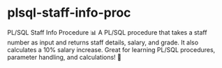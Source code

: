 # plsql-staff-info-proc
PL/SQL Staff Info Procedure 📊  A PL/SQL procedure that takes a staff number as input and returns staff details, salary, and grade. It also calculates a 10% salary increase. Great for learning PL/SQL procedures, parameter handling, and calculations! 🚀
